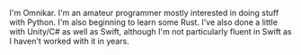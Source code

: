 I'm Omnikar. I'm an amateur programmer mostly interested in doing stuff with Python. I'm also beginning to learn some Rust. I've also done a little with Unity/C# as well as Swift, although I'm not particularly fluent in Swift as I haven't worked with it in years.
